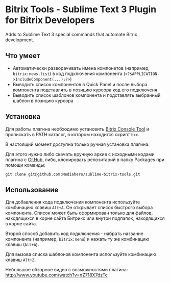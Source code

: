 Bitrix Tools - Sublime Text 3 Plugin for Bitrix Developers
==========================================================

Adds to Sublime Text 3 special commands that automate Bitrix development.

Что умеет
---------

* Автоматически разворачивать имена компонетов (например, `bitrix:news.list`) в код подключения компонента (`<?$APPLICATION->IncludeComponent(...);?>`)
* Выводить список компонентов в Quick Panel и после выбора компонента подставлять в позицию курсора код его подключеня 
* Выводить список шаблонов компонента и подставлять выбранный шаблон в позицию курсора

Установка
---------

Для работы плагина необходимо установить [Bitrix Console Tool](https://github.com/Mediahero/bitrix-console-tool) и пропискать в PATH каталог, в котором находится скрипт `bxc`.

В настоящий момент доступна только ручная установка плагина.

Для этого нужно либо скачать вручную архив с исходными кодами плагина с [GitHub](https://github.com/Mediahero/sublime-bitrix-tools/archive/master.zip), либо, клонировать репозитарий в папку Packages при помощи команды:

````
git clone git@github.com:Mediahero/sublime-bitrix-tools.git
````

Использование
-------------

Для добавления кода подключения компонента используйте комбинацию клавиш `Alt+A`. Он открывает список быстрого выбора компонента. Список может быть сформирован только для файлов, находящихся в корне сайта Битрикс или внутри подпапок, находящихся в корне сайта.

Второй способ добавить код подключения - набрать название компонента (например, `bitrix:menu`) и нажать ту же комбинацию клавиш (`Alt+A`). 

Для вызова списка шаблонов компонента используйте комбинацию клавиш `Alt+Z`.

Небольшое обзорное видео с возможностями плагина: http://www.youtube.com/watch?v=nZ718X7dzTc